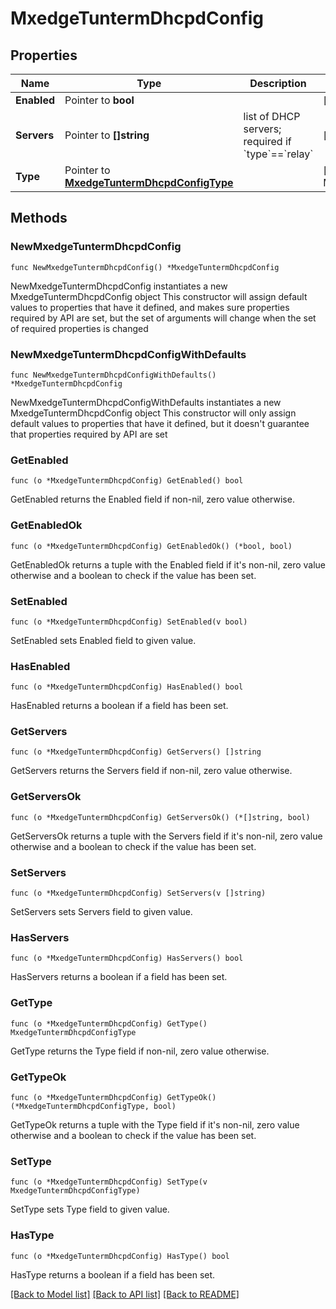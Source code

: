 # MxedgeTuntermDhcpdConfig

## Properties

Name | Type | Description | Notes
------------ | ------------- | ------------- | -------------
**Enabled** | Pointer to **bool** |  | [optional] [default to false]
**Servers** | Pointer to **[]string** | list of DHCP servers; required if &#x60;type&#x60;&#x3D;&#x3D;&#x60;relay&#x60; | [optional] 
**Type** | Pointer to [**MxedgeTuntermDhcpdConfigType**](MxedgeTuntermDhcpdConfigType.md) |  | [optional] [default to MXEDGETUNTERMDHCPDCONFIGTYPE_RELAY]

## Methods

### NewMxedgeTuntermDhcpdConfig

`func NewMxedgeTuntermDhcpdConfig() *MxedgeTuntermDhcpdConfig`

NewMxedgeTuntermDhcpdConfig instantiates a new MxedgeTuntermDhcpdConfig object
This constructor will assign default values to properties that have it defined,
and makes sure properties required by API are set, but the set of arguments
will change when the set of required properties is changed

### NewMxedgeTuntermDhcpdConfigWithDefaults

`func NewMxedgeTuntermDhcpdConfigWithDefaults() *MxedgeTuntermDhcpdConfig`

NewMxedgeTuntermDhcpdConfigWithDefaults instantiates a new MxedgeTuntermDhcpdConfig object
This constructor will only assign default values to properties that have it defined,
but it doesn't guarantee that properties required by API are set

### GetEnabled

`func (o *MxedgeTuntermDhcpdConfig) GetEnabled() bool`

GetEnabled returns the Enabled field if non-nil, zero value otherwise.

### GetEnabledOk

`func (o *MxedgeTuntermDhcpdConfig) GetEnabledOk() (*bool, bool)`

GetEnabledOk returns a tuple with the Enabled field if it's non-nil, zero value otherwise
and a boolean to check if the value has been set.

### SetEnabled

`func (o *MxedgeTuntermDhcpdConfig) SetEnabled(v bool)`

SetEnabled sets Enabled field to given value.

### HasEnabled

`func (o *MxedgeTuntermDhcpdConfig) HasEnabled() bool`

HasEnabled returns a boolean if a field has been set.

### GetServers

`func (o *MxedgeTuntermDhcpdConfig) GetServers() []string`

GetServers returns the Servers field if non-nil, zero value otherwise.

### GetServersOk

`func (o *MxedgeTuntermDhcpdConfig) GetServersOk() (*[]string, bool)`

GetServersOk returns a tuple with the Servers field if it's non-nil, zero value otherwise
and a boolean to check if the value has been set.

### SetServers

`func (o *MxedgeTuntermDhcpdConfig) SetServers(v []string)`

SetServers sets Servers field to given value.

### HasServers

`func (o *MxedgeTuntermDhcpdConfig) HasServers() bool`

HasServers returns a boolean if a field has been set.

### GetType

`func (o *MxedgeTuntermDhcpdConfig) GetType() MxedgeTuntermDhcpdConfigType`

GetType returns the Type field if non-nil, zero value otherwise.

### GetTypeOk

`func (o *MxedgeTuntermDhcpdConfig) GetTypeOk() (*MxedgeTuntermDhcpdConfigType, bool)`

GetTypeOk returns a tuple with the Type field if it's non-nil, zero value otherwise
and a boolean to check if the value has been set.

### SetType

`func (o *MxedgeTuntermDhcpdConfig) SetType(v MxedgeTuntermDhcpdConfigType)`

SetType sets Type field to given value.

### HasType

`func (o *MxedgeTuntermDhcpdConfig) HasType() bool`

HasType returns a boolean if a field has been set.


[[Back to Model list]](../README.md#documentation-for-models) [[Back to API list]](../README.md#documentation-for-api-endpoints) [[Back to README]](../README.md)


